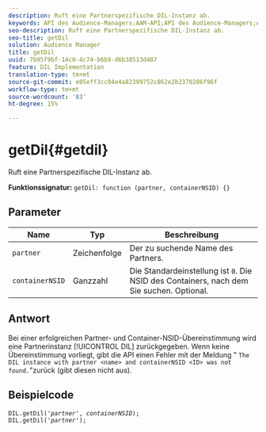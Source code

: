 ```yaml
---
description: Ruft eine Partnerspezifische DIL-Instanz ab.
keywords: API des Audience-Managers;AAM-API;API des Audience-Managers;AAM-API
seo-description: Ruft eine Partnerspezifische DIL-Instanz ab.
seo-title: getDil
solution: Audience Manager
title: getDil
uuid: 7b95f9bf-14c0-4c74-b6b9-d6b38513d487
feature: DIL Implementation
translation-type: tm+mt
source-git-commit: e05eff3cc04e4a82399752c862e2b2370286f96f
workflow-type: tm+mt
source-wordcount: '83'
ht-degree: 15%

---
```



# getDil{#getdil}

Ruft eine Partnerspezifische DIL-Instanz ab.

**Funktionssignatur:** `getDil: function (partner, containerNSID) {}`

<!-- r_dil_get_dil.xml -->

## Parameter

| Name | Typ | Beschreibung |
|---|---|---|
| `partner` | Zeichenfolge | Der zu suchende Name des Partners. |
| `containerNSID` | Ganzzahl | Die Standardeinstellung ist `0`. Die NSID des Containers, nach dem Sie suchen. Optional. |

## Antwort

Bei einer erfolgreichen Partner- und Container-NSID-Übereinstimmung wird eine Partnerinstanz [!UICONTROL DIL] zurückgegeben. Wenn keine Übereinstimmung vorliegt, gibt die API einen Fehler mit der Meldung &quot; `The DIL instance with partner <name> and containerNSID <ID> was not found.`&quot;zurück (gibt diesen nicht aus).

## Beispielcode

<pre class="java"><code>DIL.getDil('<i>partner</i>', <i>containerNSID</i>); 
DIL.getDil('<i>partner</i>');</code></pre>

